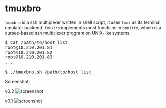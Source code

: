 tmuxbro
=======

`tmuxbro` is a ssh multiplexer written in shell script, 
it uses `tmux` as its terminal emulator backend. 
`tmuxbro` implements most functions in `omnitty`, 
which is a curses-based ssh multiplexer program on UNIX-like systems.

<pre>
$ cat /path/to/host_list
root@10.210.201.81
root@10.210.201.82
root@10.210.201.83
...

$ ./tmuxbro.sh /path/to/host_list
</pre>

Screenshot:

v0.2
![screenshot](http://img.ncu.cc/1371049938.39.png)

v0.1
![screenshot](http://img.ncu.cc/1370863551.60.png)
